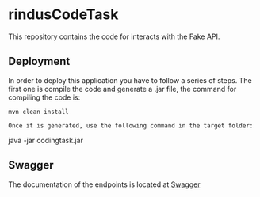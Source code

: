 # rindusCodeTask

This repository contains the code for interacts with the Fake API. 

## Deployment

In order to deploy this application you have to follow a series of steps. The first one is compile the code and generate a .jar file, the command for compiling the code is: 

```
mvn clean install

Once it is generated, use the following command in the target folder:
```
java -jar codingtask.jar

## Swagger

The documentation of the endpoints is located at [Swagger](http://localhost:8080/swagger-ui.html) 